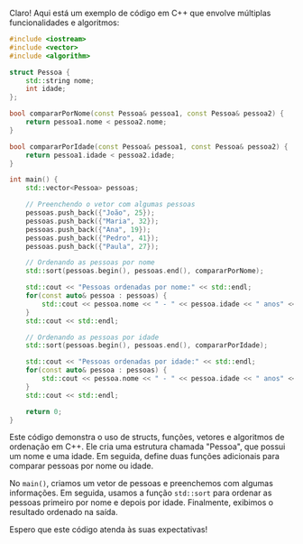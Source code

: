 Claro! Aqui está um exemplo de código em C++ que envolve múltiplas funcionalidades e algoritmos:

```cpp
#include <iostream>
#include <vector>
#include <algorithm>

struct Pessoa {
    std::string nome;
    int idade;
};

bool compararPorNome(const Pessoa& pessoa1, const Pessoa& pessoa2) {
    return pessoa1.nome < pessoa2.nome;
}

bool compararPorIdade(const Pessoa& pessoa1, const Pessoa& pessoa2) {
    return pessoa1.idade < pessoa2.idade;
}

int main() {
    std::vector<Pessoa> pessoas;

    // Preenchendo o vetor com algumas pessoas
    pessoas.push_back({"João", 25});
    pessoas.push_back({"Maria", 32});
    pessoas.push_back({"Ana", 19});
    pessoas.push_back({"Pedro", 41});
    pessoas.push_back({"Paula", 27});

    // Ordenando as pessoas por nome
    std::sort(pessoas.begin(), pessoas.end(), compararPorNome);

    std::cout << "Pessoas ordenadas por nome:" << std::endl;
    for(const auto& pessoa : pessoas) {
        std::cout << pessoa.nome << " - " << pessoa.idade << " anos" << std::endl;
    }
    std::cout << std::endl;

    // Ordenando as pessoas por idade
    std::sort(pessoas.begin(), pessoas.end(), compararPorIdade);

    std::cout << "Pessoas ordenadas por idade:" << std::endl;
    for(const auto& pessoa : pessoas) {
        std::cout << pessoa.nome << " - " << pessoa.idade << " anos" << std::endl;
    }
    std::cout << std::endl;

    return 0;
}
```

Este código demonstra o uso de structs, funções, vetores e algoritmos de ordenação em C++. Ele cria uma estrutura chamada "Pessoa", que possui um nome e uma idade. Em seguida, define duas funções adicionais para comparar pessoas por nome ou idade.

No `main()`, criamos um vetor de pessoas e preenchemos com algumas informações. Em seguida, usamos a função `std::sort` para ordenar as pessoas primeiro por nome e depois por idade. Finalmente, exibimos o resultado ordenado na saída.

Espero que este código atenda às suas expectativas!